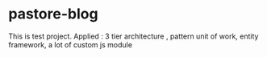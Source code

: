 # pastore-blog
This is test project.
Applied : 3 tier architecture , pattern unit of work, entity framework, a lot of custom js module

